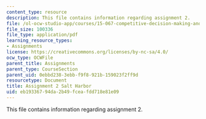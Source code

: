 ```yaml
---
content_type: resource
description: This file contains information regarding assignment 2.
file: /ol-ocw-studio-app/courses/15-067-competitive-decision-making-and-negotiation-spring-2011/eb19336794da2b49fceafdd718e81e09_MIT15_067S11_assgn02.pdf
file_size: 100336
file_type: application/pdf
learning_resource_types:
- Assignments
license: https://creativecommons.org/licenses/by-nc-sa/4.0/
ocw_type: OCWFile
parent_title: Assignments
parent_type: CourseSection
parent_uid: 0ebbd238-3ebb-f9f8-921b-159023f2ff9d
resourcetype: Document
title: Assignment 2 Salt Harbor
uid: eb193367-94da-2b49-fcea-fdd718e81e09
---
```

This file contains information regarding assignment 2.